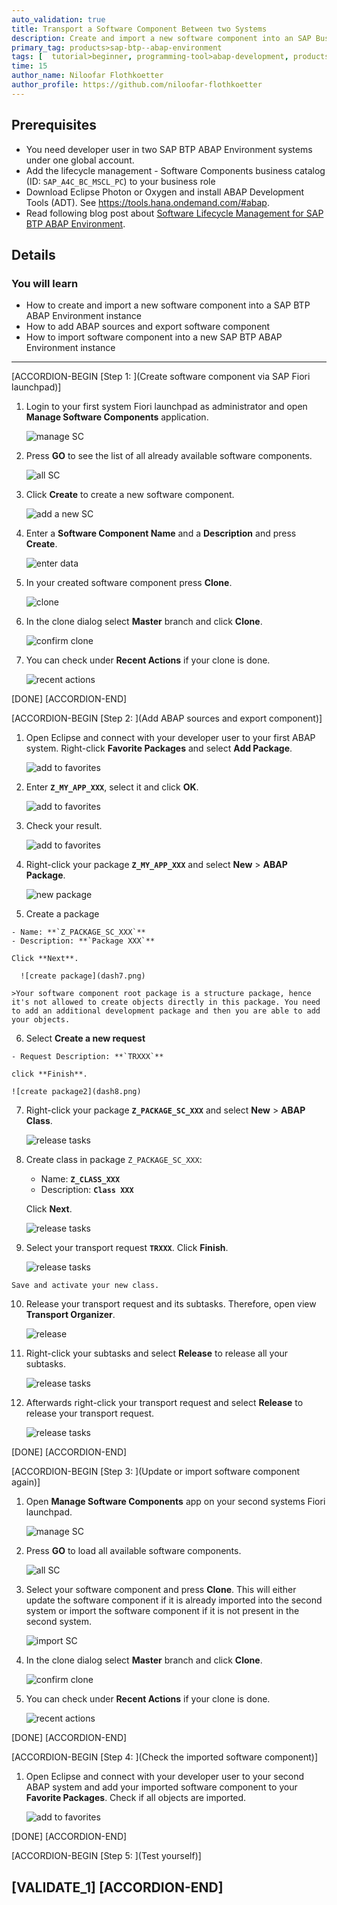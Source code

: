 ```yaml
---
auto_validation: true
title: Transport a Software Component Between two Systems
description: Create and import a new software component into an SAP Business Technology Platform ABAP Environment instance, add ABAP sources and export it to a new SAP BTP ABAP Environment instance.
primary_tag: products>sap-btp--abap-environment
tags: [  tutorial>beginner, programming-tool>abap-development, products>sap-business-technology-platform, tutorial>license ]
time: 15
author_name: Niloofar Flothkoetter
author_profile: https://github.com/niloofar-flothkoetter
---
```


## Prerequisites  
 - You need developer user in two SAP BTP ABAP Environment systems under one global account.
 - Add the lifecycle management - Software Components business catalog (ID: `SAP_A4C_BC_MSCL_PC`) to your business role
 - Download Eclipse Photon or Oxygen and install ABAP Development Tools (ADT). See <https://tools.hana.ondemand.com/#abap>.
 - Read following blog post about [Software Lifecycle Management for SAP BTP ABAP Environment](https://blogs.sap.com/2019/11/13/software-lifecycle-management-for-sap-cloud-platform-abap-environment/).

## Details
### You will learn  
  - How to create and import a new software component into a SAP BTP ABAP Environment instance
  - How to add ABAP sources and export software component
  - How to import software component into a new SAP BTP ABAP Environment instance

---


[ACCORDION-BEGIN [Step 1: ](Create software component via SAP Fiori launchpad)]
  1. Login to your first system Fiori launchpad as administrator and open **Manage Software Components** application.

      ![manage SC](SC1.png)

  2. Press **GO** to see the list of all already available software components.

      ![all SC](dash1.png)

  3. Click **Create** to create a new software component.

      ![add a new SC](dash2.png)

  4. Enter a **Software Component Name** and a **Description** and press **Create**.

      ![enter data](save.png)

  5. In your created software component press **Clone**.

      ![clone](dash5.png)

  6. In the clone dialog select **Master** branch and click **Clone**.

      ![confirm clone](step1-5.png)

  7. You can check under **Recent Actions** if your clone is done.

      ![recent actions](step1-6.png)


[DONE]
[ACCORDION-END]


[ACCORDION-BEGIN [Step 2: ](Add ABAP sources and export component)]

  1. Open Eclipse and connect with your developer user to your first ABAP system. Right-click **Favorite Packages** and select **Add Package**.

      ![add to favorites](favorite.png)

  2. Enter **`Z_MY_APP_XXX`**, select it and click **OK**.

      ![add to favorites](favorite2.png)

  3. Check your result.  

      ![add to favorites](eclipsenew1.png)

  4. Right-click your package **`Z_MY_APP_XXX`** and select **New** > **ABAP Package**.

      ![new package](dash6.png)

  5. Create a package

    - Name: **`Z_PACKAGE_SC_XXX`**
    - Description: **`Package XXX`**

    Click **Next**.

      ![create package](dash7.png)

    >Your software component root package is a structure package, hence it's not allowed to create objects directly in this package. You need to add an additional development package and then you are able to add your objects.

  6. Select **Create a new request**

    - Request Description: **`TRXXX`**

    click **Finish**.

    ![create package2](dash8.png)

  7. Right-click your package **`Z_PACKAGE_SC_XXX`** and select **New** > **ABAP Class**.

      ![release tasks](c1.png)


  8. Create class in package `Z_PACKAGE_SC_XXX`:

     - Name: **`Z_CLASS_XXX`**
     - Description: **`Class XXX`**

     Click **Next**.

     ![release tasks](c2.png)

  9. Select your transport request **`TRXXX`**. Click **Finish**.

      ![release tasks](c3.png)

    Save and activate your new class.

  10. Release your transport request and its subtasks. Therefore, open view **Transport Organizer**.

      ![release](release1.png)

  11. Right-click your subtasks and select **Release** to release all your subtasks.

      ![release tasks](release2.png)

  12. Afterwards right-click your transport request and select **Release** to release your transport request.

      ![release tasks](release3.png)

[DONE]
[ACCORDION-END]

[ACCORDION-BEGIN [Step 3: ](Update or import software component again)]
  1. Open **Manage Software Components** app on your second systems Fiori launchpad.

      ![manage SC](SC1.png)

  2. Press **GO** to load all available software components.

      ![all SC](dash1.png)

  3. Select your software component and press **Clone**. This will either update the software component if it is already imported into the second system or import the software component if it is not present in the second system.

      ![import SC](dash5.png)

  4. In the clone dialog select **Master** branch and click **Clone**.

      ![confirm clone](step1-5.png)

  5. You can check under **Recent Actions** if your clone is done.

      ![recent actions](step1-6.png)

[DONE]
[ACCORDION-END]

[ACCORDION-BEGIN [Step 4: ](Check the imported software component)]
  1. Open Eclipse and connect with your developer user to your second ABAP system and add your imported software component to your **Favorite Packages**. Check if all objects are imported.

      ![add to favorites](eclipsenew.png)

[DONE]
[ACCORDION-END]

[ACCORDION-BEGIN [Step 5: ](Test yourself)]

[VALIDATE_1]
[ACCORDION-END]
---
